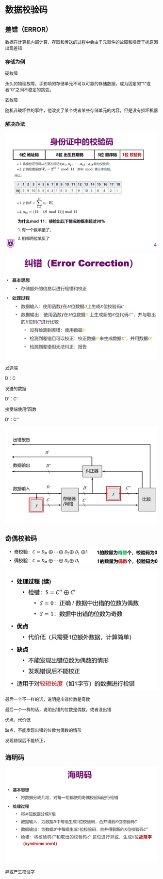 # 数据校验码

## 差错（ERROR）

数据在计算机内部计算，存取和传送的过程中会由于元器件的故障和噪音干扰原因出现差错

### 存储为例

硬故障

永久的物理故障，手影响的存储单元不可以可靠的存储数据，成为固定的“1“或者”0“之间不稳定的跳变。

软故障

随机非破坏性的事件，他改变了某个或者某些存储单元的内容，但是没有损坏机器

### 解决办法

![image-20221110173104209](assets/image-20221110173104209.png)

![image-20221110173659733](assets/image-20221110173659733.png)

发送端

D：C

发送的数据

D‘：C’

接受端使用f函数

D‘：C’‘

![image-20221110174104941](assets/image-20221110174104941.png)

## 奇偶校验码

![image-20221110174402465](assets/image-20221110174402465.png)

![image-20221110174959571](assets/image-20221110174959571.png)

最后一个不一样的话，说明是出错位数是奇数

最后一个一样的话，说明出错的位数是偶数，或者没出错

优点，代价低

缺点，不能发现出错的位数为偶数的情形

发现错误后不能矫正，

## 海明码

![image-20221110175518356](assets/image-20221110175518356.png)

异或产生校验字